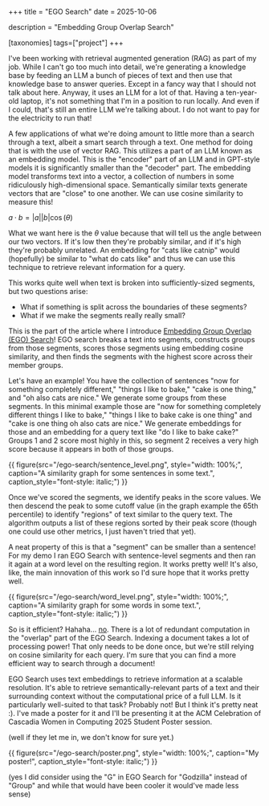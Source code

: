 +++
title = "EGO Search"
date = 2025-10-06

description = "Embedding Group Overlap Search"

[taxonomies]
tags=["project"]
+++

<!-- Context -->
I've been working with retrieval augmented generation (RAG) as part of my job. 
While I can't go too much into detail, we're generating a knowledge base by feeding an LLM a bunch of pieces of text and then use that knowledge base to answer queries. 
Except in a fancy way that I should not talk about here. 
Anyway, it uses an LLM for a lot of that. 
Having a ten-year-old laptop, it's not something that I'm in a position to run locally. 
And even if I could, that's still an entire LLM we're talking about. 
I do not want to pay for the electricity to run that! 

<!-- Explain vector RAG -->
A few applications of what we're doing amount to little more than a search through a text, albeit a smart search through a text. 
One method for doing that is with the use of vector RAG. 
This utilizes a part of an LLM known as an embedding model. 
This is the "encoder" part of an LLM and in GPT-style models it is significantly smaller than the "decoder" part. 
The embedding model transforms text into a vector, a collection of numbers in some ridiculously high-dimensional space. 
Semantically similar texts generate vectors that are "close" to one another. 
We can use cosine similarity to measure this! 

$a \cdot b = |a| |b| \cos(\theta)$

What we want here is the $\theta$ value because that will tell us the angle between our two vectors. 
If it's low then they're probably similar, and if it's high they're probably unrelated. 
An embedding for "cats like catnip" would (hopefully) be similar to "what do cats like" and thus we can use this technique to retrieve relevant information for a query. 

<!-- The point! -->
This works quite well when text is broken into sufficiently-sized segments, but two questions arise: 
- What if something is split across the boundaries of these segments? 
- What if we make the segments really really small? 

This is the part of the article where I introduce [Embedding Group Overlap (EGO) Search](https://github.com/Saskapult/iiqe)! 
EGO search breaks a text into segments, constructs groups from those segments, scores those segments using embedding cosine similarity, and then finds the segments with the highest score across their member groups. 

<!-- Example -->
Let's have an example! 
You have the collection of sentences "now for something completely different," "things I like to bake," "cake is one thing," and "oh also cats are nice."
We generate some groups from these segments. 
In this minimal example those are "now for something completely different things I like to bake," "things I like to bake cake is one thing" and "cake is one thing oh also cats are nice." 
We generate embeddings for those and an embedding for a query text like "do I like to bake cake?"
Groups 1 and 2 score most highly in this, so segment 2 receives a very high score because it appears in both of those groups. 

{{ figure(src="/ego-search/sentence_level.png",
          style="width: 100%;",
          caption="A similarity graph for some sentences in some text.",
          caption_style="font-style: italic;") }}

Once we've scored the segments, we identify peaks in the score values. 
We then descend the peak to some cutoff value (in the graph example the 65th percentile) to identify "regions" of text similar to the query text. 
The algorithm outputs a list of these regions sorted by their peak score (though one could use other metrics, I just haven't tried that yet). 

A neat property of this is that a "segment" can be smaller than a sentence! 
For my demo I ran EGO Search with sentence-level segments and then ran it again at a word level on the resulting region. 
It works pretty well! 
It's also, like, the main innovation of this work so I'd sure hope that it works pretty well. 

{{ figure(src="/ego-search/word_level.png",
          style="width: 100%;",
          caption="A similarity graph for some words in some text.",
          caption_style="font-style: italic;") }}

<!-- Efficiency -->
So is it efficient? 
Hahaha... [no](https://i.kym-cdn.com/photos/images/newsfeed/000/549/301/119.jpg).
There is a lot of redundant computation in the "overlap" part of the EGO Search. 
Indexing a document takes a lot of processing power! 
That only needs to be done once, but we're still relying on cosine similarity for each query. 
I'm sure that you can find a more efficient way to search through a document! 

<!-- Conclusion -->
EGO Search uses text embeddings to retrieve information at a scalable resolution. 
It's able to retrieve semantically-relevant parts of a text and their surrounding context without the computational price of a full LLM. 
Is it particularly well-suited to that task? 
Probably not! 
But I think it's pretty neat :). 
I've made a poster for it and I'll be presenting it at the ACM Celebration of Cascadia Women in Computing 2025 Student Poster session. 

(well if they let me in, we don't know for sure yet.)

{{ figure(src="/ego-search/poster.png",
          style="width: 100%;",
          caption="My poster!",
          caption_style="font-style: italic;") }}

(yes I did consider using the "G" in EGO Search for "Godzilla" instead of "Group" and while that would have been cooler it would've made less sense)
